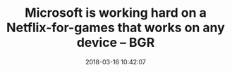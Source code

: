 ---
date: 2018-03-16 10:42:07
link:
  source: pocket
  source_url: https://getpocket.com
  text: "Microsoft is working hard on a Netflix-for-games that works on any device\
    \ \u2013 BGR"
  url: http://flip.it/MBhu7e
slug: microsoft-is-working-hard-on-a-netflix-for-games-that-works-on-any-device-bgr
source: pocket
title: "Microsoft is working hard on a Netflix-for-games that works on any device\
  \ \u2013 BGR"
syndicated:
- type: twitter
  url: https://twitter.com/roytang/statuses/974596934961893376/  
---